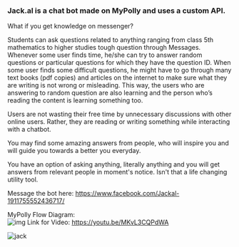 ### Jack.aI is a chat bot made on MyPolly and uses a custom API.
What if you get knowledge on messenger?


Students can ask questions related to anything ranging from class 5th mathematics to higher studies tough question through Messages. 
Whenever some user finds time, he/she can try to answer random questions or particular questions for which they have the question ID. 
When some user finds some difficult questions, he might have to go through many text books (pdf copies) and articles on the internet to make sure what they are writing is not wrong or misleading. 
This way, the users who are answering to random question are also learning and the person who’s reading the content is learning something too.


Users are not wasting their free time by unnecessary discussions with other online users. 
Rather, they are reading or writing something while interacting with a chatbot.

 You may find some amazing answers from people, who will inspire you and will guide you towards a better you everyday.

You have an option of asking anything, literally anything and you will get answers from relevant people in moment's notice. Isn't  that a life changing utility tool.    

Message the bot here: https://www.facebook.com/Jackal-1911755552436717/  

MyPolly Flow Diagram:  
![img](https://github.com/roopansh/jack-ai/blob/master/Capture/Screenshot%20(35).png)
Link for Video: https://youtu.be/MKvL3CQPdWA  
  
![jack](https://github.com/roopansh/jack-ai/blob/master/Capture/jack.gif)
